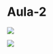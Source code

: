 # Aula-2

![](https://media4.giphy.com/media/l2YWrgvLEA93EHZgA/giphy.gif?cid=6c09b9528bxhcexxkiyekl2a3o36bjy801iax3kbxpj7odxc&ep=v1_internal_gif_by_id&rid=giphy.gif&ct=g)

![](https://media0.giphy.com/media/3o6wrjjDgwozTPzxLy/giphy.gif?cid=6c09b952felkwz0ssibolm2p05qdkz9toi2r8weowm7yls72&ep=v1_internal_gif_by_id&rid=giphy.gif&ct=g)


